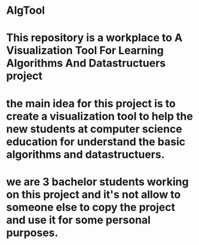 # AlgTool
# This repository is a workplace to A Visualization Tool For Learning Algorithms And Datastructuers project
# the main idea for this project is to create a visualization tool to help the new students at computer science education for understand the basic algorithms and datastructuers.
# we are 3 bachelor students working on this project and it's not allow to someone else to copy the project and use it for some personal purposes.
